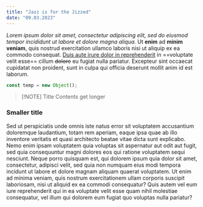 ```yaml
---
title: "Jazz is for the Jizzed"
date: "09.03.2023"
---
```


*Lorem ipsum dolor sit amet, consectetur adipiscing elit, sed do eiusmod tempor incididunt ut labore et dolore magna aliqua.* Ut **enim** ad **minim veniam**, quis nostrud exercitation ullamco laboris nisi ut aliquip ex ea commodo consequat. <ins>Duis aute irure dolor in reprehenderit</ins> in ==voluptate velit esse== cillum ~~dolore~~ eu fugiat nulla pariatur. Excepteur sint occaecat cupidatat non proident, sunt in culpa qui officia deserunt mollit anim id est laborum.


```js
const temp = new Object();
```


> [!NOTE] Title
> Contents get longer

### Smaller title

Sed ut perspiciatis unde omnis iste natus error sit voluptatem accusantium doloremque laudantium, totam rem aperiam, eaque ipsa quae ab illo inventore veritatis et quasi architecto beatae vitae dicta sunt explicabo. Nemo enim ipsam voluptatem quia voluptas sit aspernatur aut odit aut fugit, sed quia consequuntur magni dolores eos qui ratione voluptatem sequi nesciunt. Neque porro quisquam est, qui dolorem ipsum quia dolor sit amet, consectetur, adipisci velit, sed quia non numquam eius modi tempora incidunt ut labore et dolore magnam aliquam quaerat voluptatem. Ut enim ad minima veniam, quis nostrum exercitationem ullam corporis suscipit laboriosam, nisi ut aliquid ex ea commodi consequatur? Quis autem vel eum iure reprehenderit qui in ea voluptate velit esse quam nihil molestiae consequatur, vel illum qui dolorem eum fugiat quo voluptas nulla pariatur?


